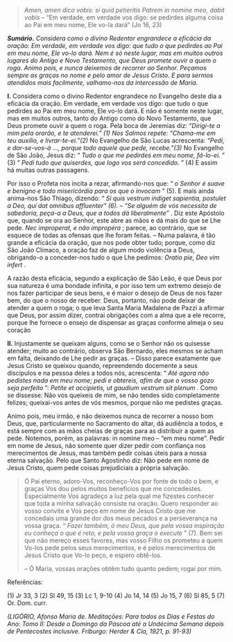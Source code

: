 > *Amen, amen dico vobis: si quid petieritis Patrem in nomine meo, dabit vobis* – “Em verdade, em verdade vos digo: se pedirdes alguma coisa ao Pai em meu nome, Ele vo-la dará” (Jo 16, 23)

***Sumário.** Considera como o divino Redentor engrandece a eficácia da oração: Em verdade, em verdade vos digo: que tudo o que pedirdes ao Pai em meu nome, Ele vo-lo dará. Nem é só neste lugar, mas em muitos outros lugares do Antigo e Novo Testamento, que Deus promete ouvir a quem o roga. Animo pois, e nunca deixemos de recorrer ao Senhor. Peçamos sempre as graças no nome e pelo amor de Jesus Cristo. E para sermos atendidos mais facilmente, valhamo-nos da intercessão de Maria.*

**I.** Considera como o divino Redentor engrandece no Evangelho deste dia a eficácia da oração. Em verdade, em verdade vos digo: que tudo o que pedirdes ao Pai em meu nome, Ele vo-lo dará. E não é somente neste lugar, mas em muitos outros, tanto do Antigo como do Novo Testamento, que Deus promete ouvir a quem o roga. Pela boca de Jeremias diz: *“Dirigi-te a mim pela orarão, e te atenderei.” (1) Nos Salmos repete: “Chama-me em teu auxílio, e livrar-te-ei.”(2)* No Evangelho de São Lucas acrescenta: *“Pedi, e dar-se-vos-á …, porque todo aquele que pede, recebe.”(3)* No Evangelho de São João, Jesus diz: “ *Tudo o que me pedirdes em meu nome, fá-lo-ei.* ” (3) “ *Pedi tudo que quiserdes, que logo vos será concedido.* ” (4) E assim há muitas outras passagens.

Por isso o Profeta nos incita a rezar, afirmando-nos que: “ *o Senhor é suave e benigno e todo misericórdia para os que o invocam* ” (5). E mais ainda anima-nos São Thiago, dizendo: “ *Si quis vestrum indiget sapientia, postulet a Deo, qui dat omnibus affluenter” (6). – “Se alguém de vós necessita de sabedoria, peça-a a Deus, que a todos dá liberalmente”* . Diz este Apóstolo que, quando se ora ao Senhor, este abre as mãos e dá mais do que se Lhe pede. *Nec improperat, e não impropéra* ; parece, ao contrário, que se esquece de todas as ofensas que lhe foram feitas. – Numa palavra, é tão grande a eficácia da oração, que nos pode obter tudo; porque, como diz São João Clímaco, a oração faz de algum modo violência a Deus, obrigando-o a conceder-nos tudo o que Lhe pedimos: *Oratio pie, Deo vim infert* .

A razão desta eficácia, segundo a explicação de São Leão, é que Deus por sua natureza é uma bondade infinita, e por isso tem um extremo desejo de nos fazer participar de seus bens, e é maior o desejo de Deus de nos fazer bem, do que o nosso de receber. Deus, portanto, não pode deixar de atender a quem o roga; o que leva Santa Maria Madalena de Pazzi a afirmar que Deus, por assim dizer, contrai obrigações com a alma que a ele recorre, porque lhe fornece o ensejo de dispensar as graças conforme almeja o seu coração

**II.** Injustamente se queixam alguns, como se o Senhor não os quisesse atender; muito ao contrário, observa São Bernardo, eles mesmos se acham em falta, deixando de Lhe pedir as graças. – Disso parece exatamente que Jesus Cristo se queixou quando, repreendendo docemente a seus discípulos e na pessoa deles a todos nós, acrescenta: “ *Até agora não pedistes nada em meu nome; pedi e obtereis, afim de que o vosso gozo seja perfeito* ”: *Petite et accipietis, ut gaudium vestrum sit plenum* . Como se dissesse: Não vos queixeis de mim, se não tendes sido completamente felizes; queixai-vos antes de vós mesmos, porque não me pedistes graças.

Animo pois, meu irmão, e não deixemos nunca de recorrer a nosso bom Deus, que, particularmente no Sacramento do altar, dá audiência a todos, e está sempre com as mãos cheias de graças para as distribuir a quem as pede. Notemos, porém, as palavras: in nomine meo – “em meu nome”. Pedir em nome de Jesus, não somente quer dizer pedir com confiança nos merecimentos de Jesus, mas também pedir coisas úteis para a nossa eterna salvação. Pelo que Santo Agostinho diz: Não pede em nome de Jesus Cristo, quem pede coisas prejudiciais a própria salvação.

> Ó Pai eterno, adoro-Vos, reconheço-Vos por fonte de todo o bem, e graças Vos dou pelos muitos benefícios que me concedestes. Especialmente Vos agradeço a luz pela qual me fizestes conhecer que toda a minha salvação consiste na oração. Quero responder ao vosso convite e Vos peço em nome de Jesus Cristo que me concedais uma grande dor dos meus pecados e a perseverança na vossa graça. “ *Fazei também, ó meu Deus, que pela vossa inspiração eu conheça o que é reto, e pela vossa graça o execute* ” (7). Bem sei que não mereço esses favores, mas vosso Filho os prometeu a quem Vo-los pede pelos seus merecimentos, e é pelos merecimentos de Jesus Cristo que Vo-lo peço, e espero obtê-los.
>
> – Ó Maria, vossas orações obtêm tudo quanto pedem; rogai por mim.

Referências:

\(1\) Jr 33, 3 (2) Sl 49, 15 (3) Lc 1, 9-10 (4) Jo 14, 14 (5) Jo 15, 7 (6) Sl 85, 5 (7) Or. Dom. curr.

*(LIGÓRIO, Afonso Maria de. Meditações: Para todos os Dias e Festas do Ano: Tomo II: Desde o Domingo da Páscoa até a Undécima Semana depois de Pentecostes inclusive. Friburgo: Herder & Cia, 1921, p. 91-93)*
